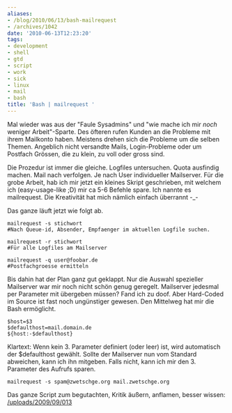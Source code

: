 ```yaml
---
aliases:
- /blog/2010/06/13/bash-mailrequest
- /archives/1042
date: '2010-06-13T12:23:20'
tags:
- development
- shell
- gtd
- script
- work
- sick
- linux
- mail
- bash
title: 'Bash | mailrequest '
---
```


Mal wieder was aus der "Faule Sysadmins" und "wie mache ich mir _noch_
weniger Arbeit"-Sparte. Des öfteren rufen Kunden an die Probleme mit ihrem
Mailkonto haben. Meistens drehen sich die Probleme um die selben Themen.
Angeblich nicht versandte Mails, Login-Probleme oder um Postfach Grössen,
die zu klein, zu voll oder gross sind.

Die Prozedur ist immer die gleiche. Logfiles untersuchen. Quota ausfindig
machen. Mail nach verfolgen. Je nach User individueller Mailserver. Für die
grobe Arbeit, hab ich mir jetzt ein kleines Skript geschrieben, mit welchem
ich (easy-usage-like ;D) mir ca 5-6 Befehle spare. Ich nannte es
mailrequest. Die Kreativität hat mich nämlich einfach überrannt -_-

Das ganze läuft jetzt wie folgt ab.

```
mailrequest -s stichwort
#Nach Queue-id, Absender, Empfaenger im aktuellen Logfile suchen.
```

```
mailrequest -r stichwort
#Für alle Logfiles am Mailserver
```

```
mailrequest -q user@foobar.de
#Postfachgroesse ermitteln
```

Bis dahin hat der Plan ganz gut geklappt. Nur die Auswahl spezieller
Mailserver war mir noch nicht schön genug geregelt. Mailserver jedesmal per
Parameter mit übergeben müssen? Fand ich zu doof. Aber Hard-Coded im Source
ist fast noch ungünstiger gewesen. Den Mittelweg hat mir die Bash
ermöglicht.

```
$host=$3
$defaulthost=mail.domain.de
${host:-$defaulthost}
```

Klartext: Wenn kein 3. Parameter definiert (oder leer) ist, wird
automatisch der $defaulthost gewählt. Sollte der Mailserver nun vom
Standard abweichen, kann ich ihn mitgeben. Falls nicht, kann ich mir den 3.
Parameter des Aufrufs sparen.

```
mailrequest -s spam@zwetschge.org mail.zwetschge.org
```

Das ganze Script zum begutachten, Kritik äußern, anflamen, besser wissen:
[/uploads/2009/09/013](/uploads/2009/09/013)
